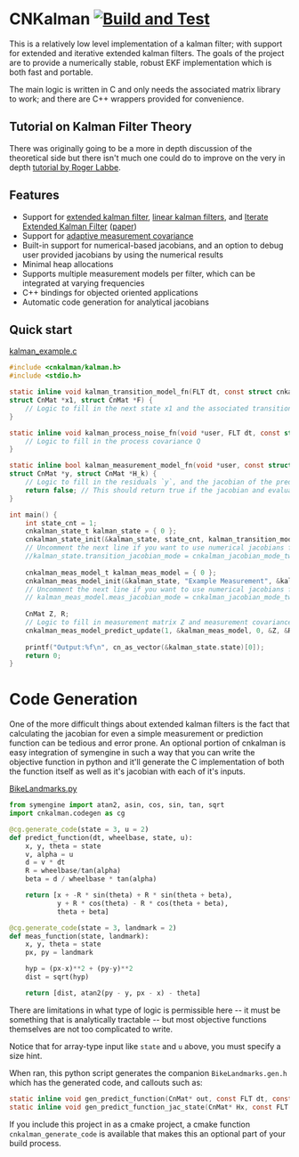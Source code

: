 # CNKalman [![Build and Test](https://github.com/cntools/cnkalman/actions/workflows/cmake.yml/badge.svg)](https://github.com/cntools/cnkalman/actions/workflows/cmake.yml)

This is a relatively low level implementation of a kalman filter; with support for extended and iterative extended
kalman filters. The goals of the project are to provide a numerically stable, robust EKF implementation which is both
fast and portable. 

The main logic is written in C and only needs the associated matrix library to work; and there are C++ wrappers provided 
for convenience.

## Tutorial on Kalman Filter Theory

There was originally going to be a more in depth discussion of the theoretical side but there isn't much one could do to 
improve on the very in depth [tutorial by Roger Labbe](https://github.com/rlabbe/Kalman-and-Bayesian-Filters-in-Python/).

## Features

- Support for [extended kalman filter](https://en.wikipedia.org/wiki/Extended_Kalman_filter), [linear kalman filters](https://en.wikipedia.org/wiki/Kalman_filter), and [Iterate Extended Kalman Filter](https://en.wikipedia.org/wiki/Extended_Kalman_filter#Iterated_extended_Kalman_filter) ([paper](https://www.diva-portal.org/smash/get/diva2:844060/FULLTEXT01.pdf))
- Support for [adaptive measurement covariance](https://arxiv.org/pdf/1702.00884.pdf)
- Built-in support for numerical-based jacobians, and an option to debug user provided jacobians by using 
  the numerical results
- Minimal heap allocations  
- Supports multiple measurement models per filter, which can be integrated at varying frequencies
- C++ bindings for objected oriented applications
- Automatic code generation for analytical jacobians

## Quick start

[kalman_example.c](https://github.com/cntools/cnkalman/blob/develop/tests/kalman_example.c)
```C
#include <cnkalman/kalman.h>
#include <stdio.h>

static inline void kalman_transition_model_fn(FLT dt, const struct cnkalman_state_s *k, const struct CnMat *x0,
struct CnMat *x1, struct CnMat *F) {
    // Logic to fill in the next state x1 and the associated transition matrix F
}

static inline void kalman_process_noise_fn(void *user, FLT dt, const struct CnMat *x, struct CnMat *Q) {
    // Logic to fill in the process covariance Q
}

static inline bool kalman_measurement_model_fn(void *user, const struct CnMat *Z, const struct CnMat *x_t,
struct CnMat *y, struct CnMat *H_k) {
    // Logic to fill in the residuals `y`, and the jacobian of the predicted measurement function `h`
    return false; // This should return true if the jacobian and evaluation were valid.
}

int main() {
    int state_cnt = 1;
    cnkalman_state_t kalman_state = { 0 };
    cnkalman_state_init(&kalman_state, state_cnt, kalman_transition_model_fn, kalman_process_noise_fn, 0, 0);
    // Uncomment the next line if you want to use numerical jacobians for the transition matrix
    //kalman_state.transition_jacobian_mode = cnkalman_jacobian_mode_two_sided; 
    
    cnkalman_meas_model_t kalman_meas_model = { 0 };
    cnkalman_meas_model_init(&kalman_state, "Example Measurement", &kalman_meas_model, kalman_measurement_model_fn);
    // Uncomment the next line if you want to use numerical jacobians for this measurement
    // kalman_meas_model.meas_jacobian_mode = cnkalman_jacobian_mode_two_sided; 
    
    CnMat Z, R;
    // Logic to fill in measurement matrix Z and measurement covariance matrix R
    cnkalman_meas_model_predict_update(1, &kalman_meas_model, 0, &Z, &R);
    
    printf("Output:%f\n", cn_as_vector(&kalman_state.state)[0]);
    return 0;
}
```

# Code Generation

One of the more difficult things about extended kalman filters is the fact that calculating the jacobian for even a simple
measurement or prediction function can be tedious and error prone. An optional portion of cnkalman is easy integration 
of symengine in such a way that you can write the objective function in python and it'll generate the C implementation 
of both the function itself as well as it's jacobian with each of it's inputs. 

[BikeLandmarks.py](https://github.com/cntools/cnkalman/blob/develop/tests/models/BikeLandmarks.py)
```python
from symengine import atan2, asin, cos, sin, tan, sqrt
import cnkalman.codegen as cg

@cg.generate_code(state = 3, u = 2)
def predict_function(dt, wheelbase, state, u):
    x, y, theta = state
    v, alpha = u
    d = v * dt
    R = wheelbase/tan(alpha)
    beta = d / wheelbase * tan(alpha)

    return [x + -R * sin(theta) + R * sin(theta + beta),
            y + R * cos(theta) - R * cos(theta + beta),
            theta + beta]

@cg.generate_code(state = 3, landmark = 2)
def meas_function(state, landmark):
    x, y, theta = state
    px, py = landmark

    hyp = (px-x)**2 + (py-y)**2
    dist = sqrt(hyp)

    return [dist, atan2(py - y, px - x) - theta]
```

There are limitations in what type of logic is permissible here -- it must be something that is analytically tractable --
but most objective functions themselves are not too complicated to write. 

Notice that for array-type input like `state` and `u` above, you must specify a size hint.

When ran, this python script generates the companion `BikeLandmarks.gen.h` which has the generated code, and callouts
such as:
```c
static inline void gen_predict_function(CnMat* out, const FLT dt, const FLT wheelbase, const FLT* state, const FLT* u);
static inline void gen_predict_function_jac_state(CnMat* Hx, const FLT dt, const FLT wheelbase, const FLT* state, const FLT* u);
```

If you include this project in as a cmake project, a cmake function `cnkalman_generate_code` is available that makes this
an optional part of your build process. 

